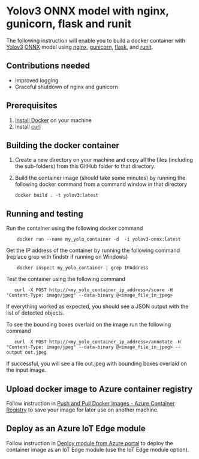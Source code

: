 # Yolov3 ONNX model with nginx, gunicorn, flask and runit

The following instruction will enable you to build a docker container with [Yolov3](http://pjreddie.com/darknet/yolo/) [ONNX](http://onnx.ai/) model using [nginx](https://www.nginx.com/), [gunicorn](https://gunicorn.org/), [flask](https://github.com/pallets/flask), and [runit](http://smarden.org/runit/).

## Contributions needed
* Improved logging
* Graceful shutdown of nginx and gunicorn

## Prerequisites
1. [Install Docker](http://docs.docker.com/docker-for-windows/install/) on your machine
2. Install [curl](http://curl.haxx.se/)

## Building the docker container

1. Create a new directory on your machine and copy all the files (including the sub-folders) from this GitHub folder to that directory.
2. Build the container image (should take some minutes) by running the following docker command from a command window in that directory

    ```
    docker build . -t yolov3:latest
    ```
    
## Running and testing

Run the container using the following docker command

```
    docker run --name my_yolo_container -d  -i yolov3-onnx:latest
```

Get the IP address of the container by running the following command (replace grep with findstr if running on Windows)
```
    docker inspect my_yolo_container | grep IPAddress
```

Test the container using the following command

```
   curl -X POST http://<my_yolo_container_ip_address>/score -H "Content-Type: image/jpeg" --data-binary @<image_file_in_jpeg>
```

If everything worked as expected, you should see a JSON output with the list of detected objects.

To see the bounding boxes overlaid on the image run the following command

```
   curl -X POST http://<my_yolo_container_ip_address>/annotate -H "Content-Type: image/jpeg" --data-binary @<image_file_in_jpeg> --output out.jpeg
```

If successful, you will see a file out.jpeg with bounding boxes overlaid on the input image.

## Upload docker image to Azure container registry

Follow instruction in [Push and Pull Docker images  - Azure Container Registry](http://docs.microsoft.com/en-us/azure/container-registry/container-registry-get-started-docker-cli) to save your image for later use on another machine.

## Deploy as an Azure IoT Edge module

Follow instruction in [Deploy module from Azure portal](https://docs.microsoft.com/en-us/azure/iot-edge/how-to-deploy-modules-portal) to deploy the container image as an IoT Edge module (use the IoT Edge module option). 

